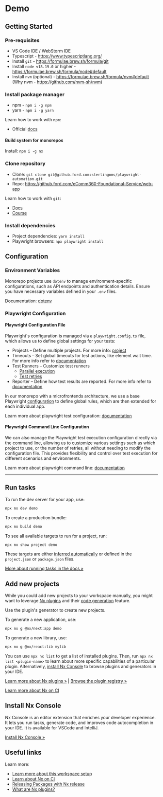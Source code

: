 # Demo

## Getting Started

### Pre-requisites

- VS Code IDE / WebStorm IDE
- Typescript - <https://www.typescriptlang.org/>
- Install `git` - <https://formulae.brew.sh/formula/git>
- Install `node v18.19.0` or higher - <https://formulae.brew.sh/formula/node#default>
- Install `nvm` (optional) - <https://formulae.brew.sh/formula/nvm#default> (Why nvm - <https://github.com/nvm-sh/nvm>)

### Install package manager

- npm - `npm i -g npm`
- yarn - `npm i -g yarn`

Learn how to work with `npm`:

- Official [docs](https://docs.npmjs.com)

#### Build system for monorepos

Install: `npm i -g nx`

### Clone repository

- Clone: `git clone git@github.ford.com:sterlingoms/playwright-automation.git`
- Repo: <https://github.ford.com/eComm360-Foundational-Service/web-app>

Learn how to work with `git`:

- [Docs](https://docs.github.com/en/get-started/using-git/about-git)
- [Course](https://skills.github.com)

### Install dependencies

- Project dependencies: `yarn install`
- Playwright browsers: `npx playwright install`

## Configuration

### Environment Variables

Monorepo projects use `dotenv` to manage environment-specific configurations, such as API endpoints and authentication details. Ensure you have necessary variables defined in your `.env` files.

Documentation: [dotenv](https://github.com/motdotla/dotenv)

### Playwright Configuration

#### Playwright Configuration File

Playwright's configuration is managed via a `playwright.config.ts` file, which allows us to define global settings for your tests:

- Projects – Define multiple projects. For more info: [project](./testing.md#browserdevice-configuration)
- Timeouts – Set global timeouts for test actions, like element wait time. For more info refer to [documentation](https://playwright.dev/docs/test-timeouts)
- Test Runners – Customize test runners
  - [Parallel execution](https://playwright.dev/docs/test-parallel)
  - [Test retries](https://playwright.dev/docs/test-retries)
- Reporter – Define how test results are reported. For more info refer to [documentation](https://playwright.dev/docs/test-reporters)

In our monorepo with a microfrontends architecture, we use a base Playwright [configuration](./packages/e2e/src/config/base.playwright.config.ts) to define global rules, which are then extended for each individual app.

Learn more about playwright test configuration: [documentation](https://playwright.dev/docs/test-configuration)

#### Playwright Command Line Configuration

We can also manage the Playwright test execution configuration directly via the command line, allowing us to customize various settings such as which project to use, or the number of retries, all without needing to modify the configuration file. This provides flexibility and control over test execution for different scenarios and environments.

Learn more about playwright command line: [documentation](https://playwright.dev/docs/test-cli)

---

## Run tasks

To run the dev server for your app, use:

```sh
npx nx dev demo
```

To create a production bundle:

```sh
npx nx build demo
```

To see all available targets to run for a project, run:

```sh
npx nx show project demo
```

These targets are either [inferred automatically](https://nx.dev/concepts/inferred-tasks?utm_source=nx_project&utm_medium=readme&utm_campaign=nx_projects) or defined in the `project.json` or `package.json` files.

[More about running tasks in the docs &raquo;](https://nx.dev/features/run-tasks?utm_source=nx_project&utm_medium=readme&utm_campaign=nx_projects)

## Add new projects

While you could add new projects to your workspace manually, you might want to leverage [Nx plugins](https://nx.dev/concepts/nx-plugins?utm_source=nx_project&utm_medium=readme&utm_campaign=nx_projects) and their [code generation](https://nx.dev/features/generate-code?utm_source=nx_project&utm_medium=readme&utm_campaign=nx_projects) feature.

Use the plugin's generator to create new projects.

To generate a new application, use:

```sh
npx nx g @nx/next:app demo
```

To generate a new library, use:

```sh
npx nx g @nx/react:lib mylib
```

You can use `npx nx list` to get a list of installed plugins. Then, run `npx nx list <plugin-name>` to learn about more specific capabilities of a particular plugin. Alternatively, [install Nx Console](https://nx.dev/getting-started/editor-setup?utm_source=nx_project&utm_medium=readme&utm_campaign=nx_projects) to browse plugins and generators in your IDE.

[Learn more about Nx plugins &raquo;](https://nx.dev/concepts/nx-plugins?utm_source=nx_project&utm_medium=readme&utm_campaign=nx_projects) | [Browse the plugin registry &raquo;](https://nx.dev/plugin-registry?utm_source=nx_project&utm_medium=readme&utm_campaign=nx_projects)

[Learn more about Nx on CI](https://nx.dev/ci/intro/ci-with-nx#ready-get-started-with-your-provider?utm_source=nx_project&utm_medium=readme&utm_campaign=nx_projects)

## Install Nx Console

Nx Console is an editor extension that enriches your developer experience. It lets you run tasks, generate code, and improves code autocompletion in your IDE. It is available for VSCode and IntelliJ.

[Install Nx Console &raquo;](https://nx.dev/getting-started/editor-setup?utm_source=nx_project&utm_medium=readme&utm_campaign=nx_projects)

## Useful links

Learn more:

- [Learn more about this workspace setup](https://nx.dev/nx-api/next?utm_source=nx_project&utm_medium=readme&utm_campaign=nx_projects)
- [Learn about Nx on CI](https://nx.dev/ci/intro/ci-with-nx?utm_source=nx_project&utm_medium=readme&utm_campaign=nx_projects)
- [Releasing Packages with Nx release](https://nx.dev/features/manage-releases?utm_source=nx_project&utm_medium=readme&utm_campaign=nx_projects)
- [What are Nx plugins?](https://nx.dev/concepts/nx-plugins?utm_source=nx_project&utm_medium=readme&utm_campaign=nx_projects)
